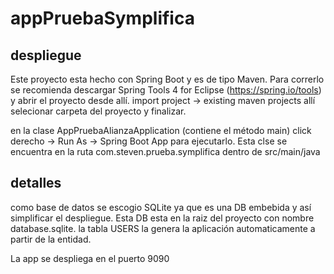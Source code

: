 # appPruebaSymplifica

## despliegue

Este proyecto esta hecho con Spring Boot y es de tipo Maven. Para correrlo se recomienda descargar Spring Tools 4 for Eclipse (https://spring.io/tools) y abrir el proyecto desde allí.
import project -> existing maven projects allí selecionar carpeta del proyecto y finalizar.

en la clase AppPruebaAlianzaApplication (contiene el método main) click derecho -> Run As -> Spring Boot App para ejecutarlo. Esta clse se encuentra en la ruta com.steven.prueba.symplifica dentro de src/main/java


## detalles

como base de datos se escogio SQLite ya que es una DB embebida y así simplificar el despliegue. Esta DB esta en la raiz del proyecto con nombre database.sqlite. la tabla USERS la genera la aplicación automaticamente a partir de la entidad.

La app se despliega en el puerto 9090
